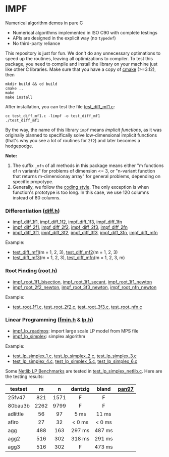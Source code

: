 # IMPF

Numerical algorithm demos in pure C

- Numerical algorithms implemented in ISO C90 with complete testings
- APIs are designed in the explicit way (no `typedef`)
- No third-party reliance

This repository is just for fun. We don't do any unnecessary optimations to speed up the routines, leaving all optimizations to compiler. To test this package, you need to compile and install the library on your machine just like other C libraries. Make sure that you have a copy of [cmake](https://cmake.org) (>=3.12), then

```shell
mkdir build && cd build
cmake ..
make
make install
```

After installation, you can test the file [test_diff_mf1.c](./test/test_diff_mf1.c):

```shell
cc test_diff_mf1.c -limpf -o test_diff_mf1
./test_diff_mf1
```

By the way, the name of this library `impf` means *implicit functions*, as it was originally planned to specifically solve low-dimensional implicit functions (that's why you see a lot of routines for `2f2`) and later becomes a hodgepodge.

**Note:**

1. The suffix `_mfn` of all methods in this package means either "m functions of n variants" for problems of dimension <= 3, or "n-variant function that returns m-dimensionay array" for general problems, depending on specific propotype.
2. Generally, we follow the [coding style](https://www.kernel.org/doc/html/v4.10/process/coding-style.html). The only exception is when function's prototype is too long. In this case, we use 120 columns instead of 80 columns.

### Differentiation ([diff.h](./include/impf/diff.h))

- [impf_diff_1f1](./src/diff_1f1.c), [impf_diff_1f2](./src/diff_1f2.c), [impf_diff_1f3](./src/diff_1f3.c), [impf_diff_1fn](./src/diff_1fn.c)
- [impf_diff_2f1](./src/diff_2f1.c), [impf_diff_2f2](./src/diff_2f2.c), [impf_diff_2f3](./src/diff_2f3.c), [impf_diff_2fn](./src/diff_2fn.c)
- [impf_diff_3f1](./src/diff_3f1.c), [impf_diff_3f2](./src/diff_3f2.c), [impf_diff_3f3](./src/diff_3f3.c), [impf_diff_3fn](./src/diff_3fn.c), [impf_diff_mfn](./src/diff_mfn.c)

Example:

- [test_diff_mf1](./test/test_diff_mf1.c)(m = 1, 2, 3), [test_diff_mf2](./test/test_diff_mf2.c)(m = 1, 2, 3)
- [test_diff_mf3](./test/test_diff_mf3.c)(m = 1, 2, 3), [test_diff_mfn](./test/test_diff_mfn.c)(m = 1, 2, 3, m)

### Root Finding ([root.h](./include/impf/root.h))

- [impf_root_1f1_bisection](./src/root_1f1_bisection.c), [impf_root_1f1_secant](./src/root_1f1_secant.c), [impf_root_1f1_newton](./src/root_1f1_newton.c)
- [impf_root_2f2_newton](./src/root_2f2_newton.c), [impf_root_3f3_newton](./src/root_3f3_newton.c), [impf_root_nfn_newton](./src/root_nfn_newton.c)

Example:
- [test_root_1f1.c](test/test_root_1f1.c), [test_root_2f2.c](test/test_root_2f2.c), [test_root_3f3.c](test/test_root_3f3.c), [test_root_nfn.c](test/test_root_nfn.c)

### Linear Programming ([fmin.h](./include/impf/fmin.h) & [lp.h](./include/impf/lp.h))

- [impf_lp_readmps](./src/lp_readmps.c): import large scale LP model from MPS file
- [impf_lp_simplex](./src/lp_simplex_gen.c): simplex algorithm

Example:
- [test_lp_simplex_1.c](test/test_lp_simplex_1.c), [test_lp_simplex_2.c](test/test_lp_simplex_2.c), [test_lp_simplex_3.c](test/test_lp_simplex_3.c)
- [test_lp_simplex_4.c](test/test_lp_simplex_4.c), [test_lp_simplex_5.c](test/test_lp_simplex_5.c), [test_lp_simplex_6.c](test/test_lp_simplex_6.c)

Some [Netlib LP Benchmarks](https://www.netlib.org/lp/data/index.html) are tested in [test_lp_simplex_netlib.c](test/test_lp_simplex_netlib.c). Here are the testing results:

| testset  |  m   |  n   | dantzig | bland  | [pan97](https://doi.org/10.1016/S0898-1221(98)00127-8) |
| -------- | :--: | :--: | :-----: | :----: | :----------------------------------------------------: |
| 25fv47   | 821  | 1571 |    F    |   F    |                                                        |
| 80bau3b  | 2262 | 9799 |    F    |   F    |                                                        |
| adlittle |  56  |  97  |  5 ms   | 11 ms  |                                                        |
| afiro    |  27  |  32  | < 0 ms  | < 0 ms |                                                        |
| agg      | 488  | 163  | 297 ms  | 487 ms |                                                        |
| agg2     | 516  | 302  | 318 ms  | 291 ms |                                                        |
| agg3     | 516  | 302  |    F    | 473 ms |                                                        |

